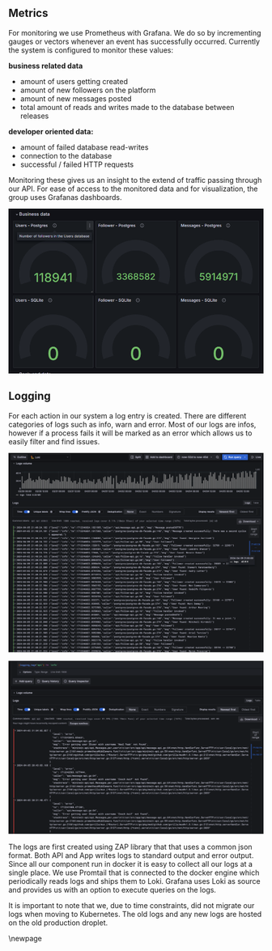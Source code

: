 ## Metrics 
For monitoring we use Prometheus with Grafana. We do so by incrementing gauges or vectors whenever an event has successfully occurred. Currently the system is configured to monitor these values:

**business related data**
- amount of users getting created
- amount of new followers on the platform
- amount of new messages posted
- total amount of reads and writes made to the database between releases

**developer oriented data:**
- amount of failed database read-writes
- connection to the database
- successful / failed HTTP requests

Monitoring these gives us an insight to the extend of traffic passing through our API.
For ease of access to the monitored data and for visualization, the group uses Grafanas dashboards.

![Grafana Business data monitoring](./images/BusinessData.png)  

## Logging
For each action in our system a log entry is created. There are different categories of logs such as info, warn and error. Most of our logs are infos, however if a process fails it will be marked as an error which allows us to easily filter and find issues. 

![Info logs](./images/infologs.png)  


![error logs](./images/errors.png)  

The logs are first created using ZAP library that that uses a common json format. Both API and App writes logs to standard output and error output. Since all our component run in docker it is easy to collect all our logs at a single place. We use Promtail that is connected to the docker engine which periodically reads logs and ships them to Loki. Grafana uses Loki as source and provides us with an option to execute queries on the logs.   

It is important to note that we, due to time constraints, did not migrate our logs when moving to Kubernetes. The old logs and any new logs are hosted on the old production droplet.

\newpage  

